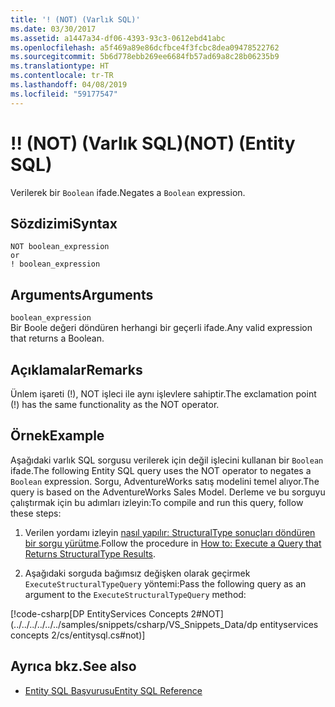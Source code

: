 ```yaml
---
title: '! (NOT) (Varlık SQL)'
ms.date: 03/30/2017
ms.assetid: a1447a34-df06-4393-93c3-0612ebd41abc
ms.openlocfilehash: a5f469a89e86dcfbce4f3fcbc8dea09478522762
ms.sourcegitcommit: 5b6d778ebb269ee6684fb57ad69a8c28b06235b9
ms.translationtype: HT
ms.contentlocale: tr-TR
ms.lasthandoff: 04/08/2019
ms.locfileid: "59177547"
---
```

# <a name="-not-entity-sql"></a><span data-ttu-id="06ada-103">!</span><span class="sxs-lookup"><span data-stu-id="06ada-103">!</span></span> <span data-ttu-id="06ada-104">(NOT) (Varlık SQL)</span><span class="sxs-lookup"><span data-stu-id="06ada-104">(NOT) (Entity SQL)</span></span>
<span data-ttu-id="06ada-105">Verilerek bir `Boolean` ifade.</span><span class="sxs-lookup"><span data-stu-id="06ada-105">Negates a `Boolean` expression.</span></span>  
  
## <a name="syntax"></a><span data-ttu-id="06ada-106">Sözdizimi</span><span class="sxs-lookup"><span data-stu-id="06ada-106">Syntax</span></span>  
  
```  
NOT boolean_expression  
or  
! boolean_expression  
```  
  
## <a name="arguments"></a><span data-ttu-id="06ada-107">Arguments</span><span class="sxs-lookup"><span data-stu-id="06ada-107">Arguments</span></span>  
 `boolean_expression`  
 <span data-ttu-id="06ada-108">Bir Boole değeri döndüren herhangi bir geçerli ifade.</span><span class="sxs-lookup"><span data-stu-id="06ada-108">Any valid expression that returns a Boolean.</span></span>  
  
## <a name="remarks"></a><span data-ttu-id="06ada-109">Açıklamalar</span><span class="sxs-lookup"><span data-stu-id="06ada-109">Remarks</span></span>  
 <span data-ttu-id="06ada-110">Ünlem işareti (!), NOT işleci ile aynı işlevlere sahiptir.</span><span class="sxs-lookup"><span data-stu-id="06ada-110">The exclamation point (!) has the same functionality as the NOT operator.</span></span>  
  
## <a name="example"></a><span data-ttu-id="06ada-111">Örnek</span><span class="sxs-lookup"><span data-stu-id="06ada-111">Example</span></span>  
 <span data-ttu-id="06ada-112">Aşağıdaki varlık SQL sorgusu verilerek için değil işlecini kullanan bir `Boolean` ifade.</span><span class="sxs-lookup"><span data-stu-id="06ada-112">The following Entity SQL query uses the NOT operator to negates a `Boolean` expression.</span></span> <span data-ttu-id="06ada-113">Sorgu, AdventureWorks satış modelini temel alıyor.</span><span class="sxs-lookup"><span data-stu-id="06ada-113">The query is based on the AdventureWorks Sales Model.</span></span> <span data-ttu-id="06ada-114">Derleme ve bu sorguyu çalıştırmak için bu adımları izleyin:</span><span class="sxs-lookup"><span data-stu-id="06ada-114">To compile and run this query, follow these steps:</span></span>  
  
1.  <span data-ttu-id="06ada-115">Verilen yordamı izleyin [nasıl yapılır: StructuralType sonuçları döndüren bir sorgu yürütme](../../../../../../docs/framework/data/adonet/ef/how-to-execute-a-query-that-returns-structuraltype-results.md).</span><span class="sxs-lookup"><span data-stu-id="06ada-115">Follow the procedure in [How to: Execute a Query that Returns StructuralType Results](../../../../../../docs/framework/data/adonet/ef/how-to-execute-a-query-that-returns-structuraltype-results.md).</span></span>  
  
2.  <span data-ttu-id="06ada-116">Aşağıdaki sorguda bağımsız değişken olarak geçirmek `ExecuteStructuralTypeQuery` yöntemi:</span><span class="sxs-lookup"><span data-stu-id="06ada-116">Pass the following query as an argument to the `ExecuteStructuralTypeQuery` method:</span></span>  
  
 [!code-csharp[DP EntityServices Concepts 2#NOT](../../../../../../samples/snippets/csharp/VS_Snippets_Data/dp entityservices concepts 2/cs/entitysql.cs#not)]  
  
## <a name="see-also"></a><span data-ttu-id="06ada-117">Ayrıca bkz.</span><span class="sxs-lookup"><span data-stu-id="06ada-117">See also</span></span>

- [<span data-ttu-id="06ada-118">Entity SQL Başvurusu</span><span class="sxs-lookup"><span data-stu-id="06ada-118">Entity SQL Reference</span></span>](../../../../../../docs/framework/data/adonet/ef/language-reference/entity-sql-reference.md)
